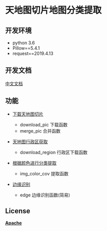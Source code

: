 # 天地图切片地图分类提取
## 开发环境
- python 3.6
- Pillow==5.4.1
- request==2019.4.13
## 开发文档
[中文文档](doc/download_xyzMAP.md)
## 功能
- [下载天地图切片](src/download_pic/pic_download.py)
    - download_pic 下载函数
    - merge_pic 合并函数
- [天地图行政区获取](src/tianditu/ez_region.py)
    - download_region 行政区下载函数
- [根据颜色进行分类提取](src/classify/groupIMG.py)
    - img_color_cov 提取函数

- [边缘识别](src/classify/edge.py)
    - edge 边缘识别函数(简易)
    
    
## License
[**Apache**](LICENSE)
